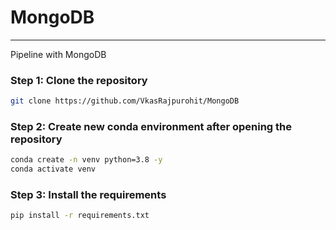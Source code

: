 # MongoDB

---

Pipeline with MongoDB

### Step 1: Clone the repository
```bash
git clone https://github.com/VkasRajpurohit/MongoDB
```

### Step 2: Create new conda environment after opening the repository
```bash
conda create -n venv python=3.8 -y
conda activate venv
```

### Step 3: Install the requirements
```bash
pip install -r requirements.txt
```